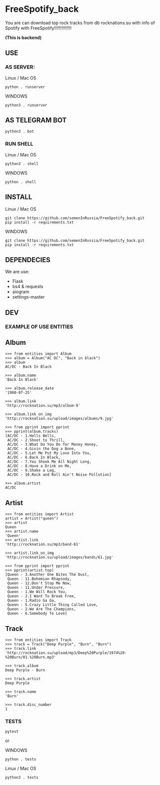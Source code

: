 # FreeSpotify_back
You are can download top rock tracks from db rocknations.su with info of Spotify with FreeSpotify!!!!!!!!!!!!!!  

**(This is backend)**

## USE
### AS SERVER:

Linux / Mac OS
```
python . runserver
```

WINDOWS
```
python3 . runserver
```

## AS TELEGRAM BOT
```
python3 . bot
```

### RUN SHELL
Linux / Mac OS
```
python3 . shell
```

WINDOWS
```
python . shell
```
## INSTALL
Linux / Mac OS
```
git clone https://github.com/semenInRussia/FreeSpotify_back.git
pip install -r requirements.txt
```

WINDOWS
```
git clone https://github.com/semenInRussia/FreeSpotify_back.git
pip install -r requirements.txt
```

## DEPENDECIES
We are use:
* Flask
* bs4 & requests
* aiogram
* settings-master

## DEV

### EXAMPLE OF USE ENTITIES
## Album
```
>>> from entities import Album
>>> album = Album("AC DC", "Back in black")
>>> album
AC/DC - Back In Black

>>> album.name
'Back In Black'

>>> album.release_date
'1980-07-25'

>>> album.link
'http://rocknation.su/mp3/album-9'

>>> album.link_on_img
'http://rocknation.su/upload/images/albums/9.jpg'

>>> from pprint import pprint
>>> pprint(album.tracks)
[AC/DC - 1.Hells Bells,
 AC/DC - 2.Shoot to Thrill,
 AC/DC - 3.What Do You Do for Money Honey,
 AC/DC - 4.Givin the Dog a Bone,
 AC/DC - 5.Let Me Put My Love Into You,
 AC/DC - 6.Back In Black,
 AC/DC - 7.You Shook Me All Night Long,
 AC/DC - 8.Have a Drink on Me,
 AC/DC - 9.Shake a Leg,
 AC/DC - 10.Rock and Roll Ain't Noise Pollution]
 
>>> album.artist
AC/DC
```

## Artist
```
>>> from entities import Artist
artist = Artist("queen")
>>> artist
Queen
>>> artist.name
'Queen'
>>> artist.link
'http://rocknation.su/mp3/band-61'

>>> artist.link_on_img
'http://rocknation.su/upload/images/bands/61.jpg'

>>> from pprint import pprint
>>> pprint(artist.top)
[Queen - 3.Another One Bites The Dust,
 Queen - 11.Bohemian Rhapsody,
 Queen - 12.Don't Stop Me Now,
 Queen - 11.Under Pressure,
 Queen - 1.We Will Rock You,
 Queen - 2.I Want To Break Free,
 Queen - 1.Radio Ga Ga,
 Queen - 5.Crazy Little Thing Called Love,
 Queen - 2.We Are The Champions,
 Queen - 6.Somebody To Love]
 ```
 ## Track
 ```
>>> from entities import Track
>>> track = Track("Deep Purple", "Burn", "Burn")
>>> track.link
'http://rocknation.su/upload/mp3/Deep%20Purple/1974%20-%20Burn/01.%20Burn.mp3'

>>> track.album
Deep Purple - Burn

>>> track.artist
Deep Purple

>>> track.name
'Burn'

>>> track.disc_number
1
 ```

### TESTS
```
pytest
```

or

WINDOWS
```
python . tests
```
Linux / Mac OS
```
python3 . tests
```
